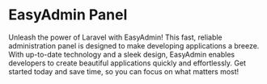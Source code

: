 # EasyAdmin Panel

Unleash the power of Laravel with EasyAdmin! This fast, reliable administration panel is designed to make developing applications a breeze. With up-to-date technology and a sleek design, EasyAdmin enables developers to create beautiful applications quickly and effortlessly. Get started today and save time, so you can focus on what matters most!
